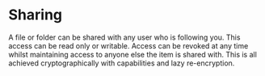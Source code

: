 # Sharing

A file or folder can be shared with any user who is following you. This access can be read only or writable. Access can be revoked at any time whilst maintaining access to anyone else the item is shared with. This is all achieved cryptographically with capabilities and lazy re-encryption. 